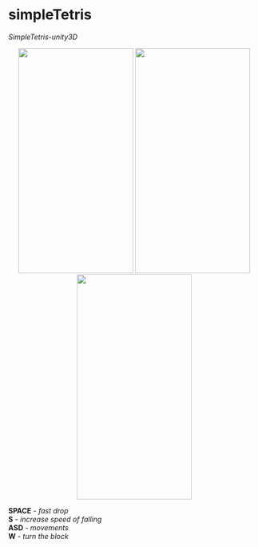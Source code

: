 # simpleTetris
*SimpleTetris-unity3D*

<p align="center">
  <img width="230" height="450" src="https://user-images.githubusercontent.com/17459523/210509415-d4662530-df49-40b8-958f-88d41941653a.png">
  
  <img width="230" height="450" src="https://user-images.githubusercontent.com/17459523/210509328-4f3a7c0d-4cef-4635-8fa9-9558bb3ab7a7.png">
  
  <img width="230" height="450" src="https://user-images.githubusercontent.com/17459523/210509472-b627d92c-c1b8-4c7d-a12c-023d31949795.png">
  
</p>

**SPACE** - *fast drop*  </br>
**S** - *increase speed of falling*  </br>
**ASD** - *movements*  </br>
**W** - *turn the block*  </br>
